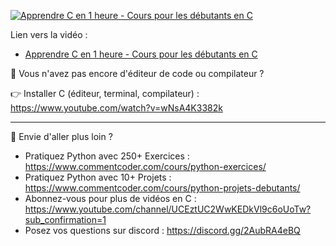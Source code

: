 [![Apprendre C en 1 heure - Cours pour les débutants en C](https://img.youtube.com/vi/q6FcVUFM42o/maxresdefault.jpg)](https://www.youtube.com/watch?v=q6FcVUFM42o)

Lien vers la vidéo : 
- [Apprendre C en 1 heure - Cours pour les débutants en C](https://www.youtube.com/watch?v=q6FcVUFM42o)

💾 Vous n'avez pas encore d'éditeur de code ou compilateur ?

👉 Installer C (éditeur, terminal, compilateur) : https://www.youtube.com/watch?v=wNsA4K3382k

---

🚀 Envie d'aller plus loin ?
- Pratiquez Python avec 250+ Exercices : https://www.commentcoder.com/cours/python-exercices/
- Pratiquez Python avec 10+ Projets : https://www.commentcoder.com/cours/python-projets-debutants/
- Abonnez-vous pour plus de vidéos en C : https://www.youtube.com/channel/UCEztUC2WwKEDkVl9c6oUoTw?sub_confirmation=1
- Posez vos questions sur discord : https://discord.gg/2AubRA4eBQ
